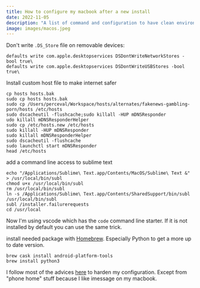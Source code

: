 ```yaml
---
title: How to configure my macbook after a new install
date: 2022-11-05
description: "A list of command and configuration to have clean environment under macOS"
image: images/macos.jpeg
---
```


Don't write `.DS_Store` file on removable devices: 
```
defaults write com.apple.desktopservices DSDontWriteNetworkStores -bool true\
defaults write com.apple.desktopservices DSDontWriteUSBStores -bool true\
```

Install custom host file to make internet safer
```
cp hosts hosts.bak
sudo cp hosts hosts.bak
sudo cp /Users/perceval/Workspace/hosts/alternates/fakenews-gambling-porn/hosts /etc/hosts
sudo dscacheutil -flushcache;sudo killall -HUP mDNSResponder
udo killall mDNSResponderHelper
sudo cp /etc/hosts.new /etc/hosts
sudo killall -HUP mDNSResponder
sudo killall mDNSResponderHelper
sudo dscacheutil -flushcache
sudo launchctl start mDNSResponder
head /etc/hosts
```

add a command line access to sublime text
```
echo "/Applications/Sublime\ Text.app/Contents/MacOS/Sublime\ Text &" > /usr/local/bin/subl
chmod u+x /usr/local/bin/subl
rm /usr/local/bin/subl
ln -s /Applications/Sublime\ Text.app/Contents/SharedSupport/bin/subl /usr/local/bin/subl
subl /installer.failurerequests
cd /usr/local
```
Now I'm using vscode which has the `code` command line starter. If it is not installed by default you can use the same trick.

install needed package with [Homebrew](https://brew.sh/). Especially Python to get a more up to date version.
```
brew cask install android-platform-tools
brew install python3
```

I follow most of the advices [here](https://github.com/drduh/macOS-Security-and-Privacy-Guide) to harden my configuration. Except from "phone home" stuff because I like imessage on my macbook.
